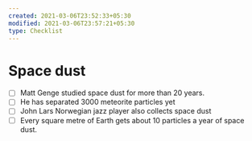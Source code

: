 ```yaml
---
created: 2021-03-06T23:52:33+05:30
modified: 2021-03-06T23:57:21+05:30
type: Checklist
---
```


# Space dust

- [ ] Matt Genge studied space dust for more than 20 years.
- [ ] He has separated 3000 meteorite particles yet
- [ ] John Lars Norwegian jazz player also collects space dust
- [ ] Every square metre of Earth gets about 10 particles a year of space dust.